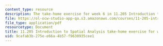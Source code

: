 ```yaml
---
content_type: resource
description: The take-home exercise for week 6 in 11.205 Introduction to Spatial Analysis.
file: https://ol-ocw-studio-app-qa.s3.amazonaws.com/courses/11-205-introduction-to-spatial-analysis-fall-2019/9cafab3b275ee66a4b57f9630935cee1_11.205f19_week_6_takehome.pdf
file_type: application/pdf
resourcetype: Document
title: 11.205 Introduction to Spatial Analysis take-home exercise for week 6
uid: 9cafab3b-275e-e66a-4b57-f9630935cee1
---
```

